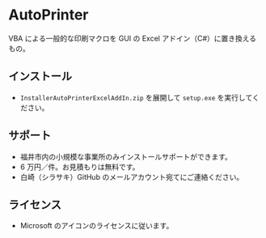 # AutoPrinter
VBA による一般的な印刷マクロを GUI の Excel アドイン（C#）に置き換えるもの。

## インストール
- ```InstallerAutoPrinterExcelAddIn.zip``` を展開して ```setup.exe``` を実行してください。

## サポート
- 福井市内の小規模な事業所のみインストールサポートができます。
- 6 万円／件。お見積もりは無料です。
- 白崎（シラサキ）GitHub のメールアカウント宛てにご連絡ください。

## ライセンス
- Microsoft のアイコンのライセンスに従います。
